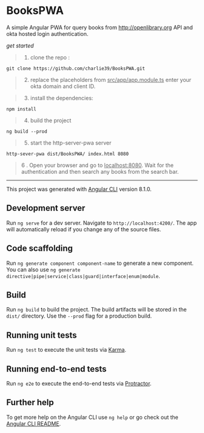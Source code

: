 # BooksPWA



A simple Angular PWA for query books from http://openlibrary.org API and okta hosted login authentication.


 <i>get started</i>

> 1. clone the repo :

`git clone https://github.com/charlie39/BooksPWA.git`

> 2. replace the placeholders from <u>src/app/app.module.ts</u> enter your okta domain and client ID.

> 3. install the dependencies:

`npm install`

> 4. build the project

`ng build --prod`

> 5. start the http-server-pwa server

`http-sever-pwa dist/BooksPWA/ index.html 8080`

> 6 . Open your browser and go to <u>localhost:8080</u>. Wait for the authentication and then search any books from the search bar. 





-------------------------------------------------------------------------------
This project was generated with [Angular CLI](https://github.com/angular/angular-cli) version 8.1.0.

## Development server

Run `ng serve` for a dev server. Navigate to `http://localhost:4200/`. The app will automatically reload if you change any of the source files.

## Code scaffolding

Run `ng generate component component-name` to generate a new component. You can also use `ng generate directive|pipe|service|class|guard|interface|enum|module`.

## Build

Run `ng build` to build the project. The build artifacts will be stored in the `dist/` directory. Use the `--prod` flag for a production build.

## Running unit tests

Run `ng test` to execute the unit tests via [Karma](https://karma-runner.github.io).

## Running end-to-end tests

Run `ng e2e` to execute the end-to-end tests via [Protractor](http://www.protractortest.org/).

## Further help

To get more help on the Angular CLI use `ng help` or go check out the [Angular CLI README](https://github.com/angular/angular-cli/blob/master/README.md).
